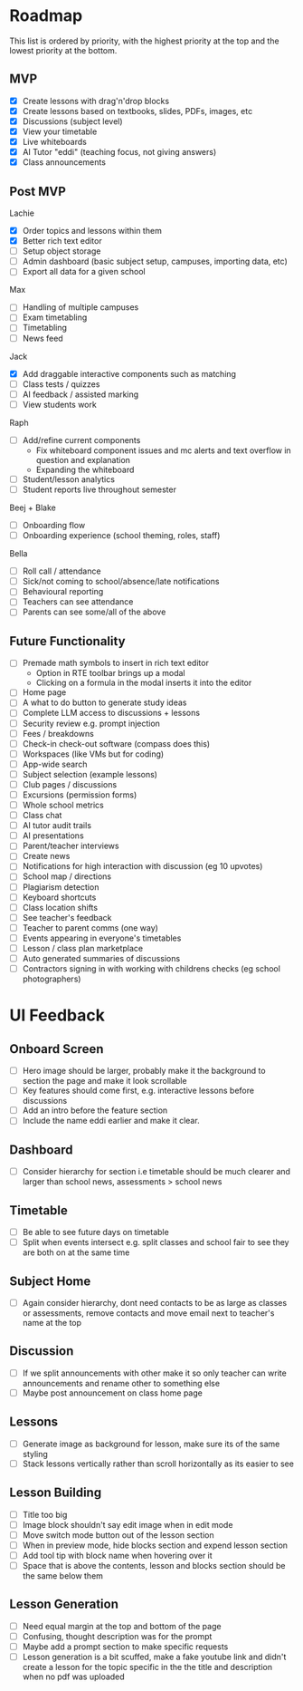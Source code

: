 # Roadmap

This list is ordered by priority, with the highest priority at the top and the lowest priority at the bottom.

## MVP

- [x] Create lessons with drag'n'drop blocks
- [x] Create lessons based on textbooks, slides, PDFs, images, etc
- [x] Discussions (subject level)
- [x] View your timetable
- [x] Live whiteboards
- [x] AI Tutor "eddi" (teaching focus, not giving answers)
- [x] Class announcements

## Post MVP

Lachie

- [x] Order topics and lessons within them
- [x] Better rich text editor
- [ ] Setup object storage
- [ ] Admin dashboard (basic subject setup, campuses, importing data, etc)
- [ ] Export all data for a given school

Max

- [ ] Handling of multiple campuses
- [ ] Exam timetabling
- [ ] Timetabling
- [ ] News feed

Jack

- [x] Add draggable interactive components such as matching
- [ ] Class tests / quizzes
- [ ] AI feedback / assisted marking
- [ ] View students work

Raph

- [ ] Add/refine current components
  - Fix whiteboard component issues and mc alerts and text overflow in question and explanation
  - Expanding the whiteboard
- [ ] Student/lesson analytics
- [ ] Student reports live throughout semester

Beej + Blake

- [ ] Onboarding flow
- [ ] Onboarding experience (school theming, roles, staff)

Bella

- [ ] Roll call / attendance
- [ ] Sick/not coming to school/absence/late notifications
- [ ] Behavioural reporting
- [ ] Teachers can see attendance
- [ ] Parents can see some/all of the above

## Future Functionality

- [ ] Premade math symbols to insert in rich text editor
  - Option in RTE toolbar brings up a modal
  - Clicking on a formula in the modal inserts it into the editor
- [ ] Home page
- [ ] A what to do button to generate study ideas
- [ ] Complete LLM access to discussions + lessons
- [ ] Security review e.g. prompt injection
- [ ] Fees / breakdowns
- [ ] Check-in check-out software (compass does this)
- [ ] Workspaces (like VMs but for coding)
- [ ] App-wide search
- [ ] Subject selection (example lessons)
- [ ] Club pages / discussions
- [ ] Excursions (permission forms)
- [ ] Whole school metrics
- [ ] Class chat
- [ ] AI tutor audit trails
- [ ] AI presentations
- [ ] Parent/teacher interviews
- [ ] Create news
- [ ] Notifications for high interaction with discussion (eg 10 upvotes)
- [ ] School map / directions
- [ ] Plagiarism detection
- [ ] Keyboard shortcuts
- [ ] Class location shifts
- [ ] See teacher's feedback
- [ ] Teacher to parent comms (one way)
- [ ] Events appearing in everyone's timetables
- [ ] Lesson / class plan marketplace
- [ ] Auto generated summaries of discussions
- [ ] Contractors signing in with working with childrens checks (eg school photographers)

# UI Feedback

## Onboard Screen

- [ ] Hero image should be larger, probably make it the background to section the page and make it look scrollable
- [ ] Key features should come first, e.g. interactive lessons before discussions
- [ ] Add an intro before the feature section
- [ ] Include the name eddi earlier and make it clear.

## Dashboard

- [ ] Consider hierarchy for section i.e timetable should be much clearer and larger than school news, assessments > school news

## Timetable

- [ ] Be able to see future days on timetable
- [ ] Split when events intersect e.g. split classes and school fair to see they are both on at the same time

## Subject Home

- [ ] Again consider hierarchy, dont need contacts to be as large as classes or assessments, remove contacts and move email next to teacher's name at the top

## Discussion

- [ ] If we split announcements with other make it so only teacher can write announcements and rename other to something else
- [ ] Maybe post announcement on class home page

## Lessons

- [ ] Generate image as background for lesson, make sure its of the same styling
- [ ] Stack lessons vertically rather than scroll horizontally as its easier to see

## Lesson Building

- [ ] Title too big
- [ ] Image block shouldn't say edit image when in edit mode
- [ ] Move switch mode button out of the lesson section
- [ ] When in preview mode, hide blocks section and expend lesson section
- [ ] Add tool tip with block name when hovering over it
- [ ] Space that is above the contents, lesson and blocks section should be the same below them

## Lesson Generation

- [ ] Need equal margin at the top and bottom of the page
- [ ] Confusing, thought description was for the prompt
- [ ] Maybe add a prompt section to make specific requests
- [ ] Lesson generation is a bit scuffed, make a fake youtube link and didn't create a lesson for the topic specific in the the title and description when no pdf was uploaded
